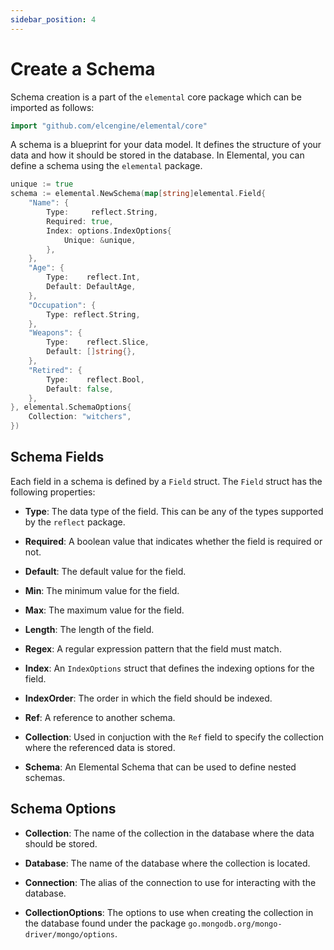 ```yaml
---
sidebar_position: 4
---
```


# Create a Schema

Schema creation is a part of the `elemental` core package which can be imported as follows:

```go
import "github.com/elcengine/elemental/core"
```

A schema is a blueprint for your data model. It defines the structure of your data and how it should be stored in the database. In Elemental, you can define a schema using the `elemental` package.

```go
unique := true
schema := elemental.NewSchema(map[string]elemental.Field{
	"Name": {
		Type:     reflect.String,
		Required: true,
		Index: options.IndexOptions{
			Unique: &unique,
		},
	},
	"Age": {
		Type:    reflect.Int,
		Default: DefaultAge,
	},
	"Occupation": {
		Type: reflect.String,
	},
	"Weapons": {
		Type:    reflect.Slice,
		Default: []string{},
	},
	"Retired": {
		Type:    reflect.Bool,
		Default: false,
	},
}, elemental.SchemaOptions{
	Collection: "witchers",
})
```

## Schema Fields

Each field in a schema is defined by a `Field` struct. The `Field` struct has the following properties:

- **Type**: The data type of the field. This can be any of the types supported by the `reflect` package.

- **Required**: A boolean value that indicates whether the field is required or not.

- **Default**: The default value for the field.

- **Min**: The minimum value for the field.

- **Max**: The maximum value for the field.

- **Length**: The length of the field.

- **Regex**: A regular expression pattern that the field must match.

- **Index**: An `IndexOptions` struct that defines the indexing options for the field.

- **IndexOrder**: The order in which the field should be indexed.

- **Ref**: A reference to another schema.

- **Collection**: Used in conjuction with the `Ref` field to specify the collection where the referenced data is stored.

- **Schema**: An Elemental Schema that can be used to define nested schemas.

## Schema Options

- **Collection**: The name of the collection in the database where the data should be stored.

- **Database**: The name of the database where the collection is located.

- **Connection**: The alias of the connection to use for interacting with the database.

- **CollectionOptions**: The options to use when creating the collection in the database found under the package `go.mongodb.org/mongo-driver/mongo/options`.